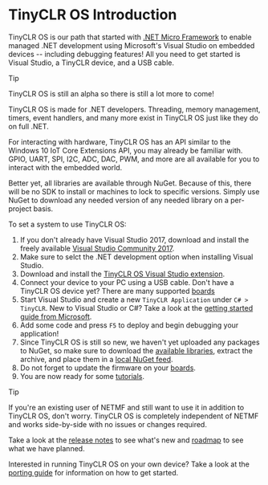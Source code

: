 # TinyCLR OS Introduction

TinyCLR OS is our path that started with [.NET Micro Framework](http://netmf.com/) to enable managed .NET development using Microsoft's Visual Studio on embedded devices -- including debugging features! All you need to get started is Visual Studio, a TinyCLR device, and a USB cable. 

> [!Tip]
> TinyCLR OS is still an alpha so there is still a lot more to come!

TinyCLR OS is made for .NET developers. Threading, memory management, timers, event handlers, and many more exist in TinyCLR OS just like they do on full .NET. 

For interacting with hardware, TinyCLR OS has an API similar to the Windows 10 IoT Core Extensions API, you may already be familiar with. GPIO, UART, SPI, I2C, ADC, DAC, PWM, and more are all available for you to interact with the embedded world.

Better yet, all libraries are available through NuGet. Because of this, there will be no SDK to install or machines to lock to specific versions. Simply use NuGet to download any needed version of any needed library on a per-project basis.

To set a system to use TinyCLR OS:
1. If you don't already have Visual Studio 2017, download and install the freely available [Visual Studio Community 2017](https://www.visualstudio.com/downloads/).
2. Make sure to selct the .NET development option when installing Visual Studio.
2. Download and install the [TinyCLR OS Visual Studio extension](http:/files.ghielectronics.com/downloads/TinyCLR/Extension/GHIElectronics.TinyCLR.VisualStudio.0.5.0.vsix).
3. Connect your device to your PC using a USB cable. Don't have a TinyCLR OS device yet? There are many supported [boards](/boards/intro.md)
4. Start Visual Studio and create a new `TinyCLR Application` under `C# > TinyCLR`. New to Visual Studio or C#? Take a look at the [getting started guide from Microsoft](https://docs.microsoft.com/en-us/dotnet/csharp/getting-started/with-visual-studio).
5. Add some code and press `F5` to deploy and begin debugging your application!
6. Since TinyCLR OS is still so new, we haven't yet uploaded any packages to NuGet, so make sure to download the [available libraries](https://www.ghielectronics.com/downloads/TinyCLR/Libraries/GHIElectronics.TinyCLR.Libraries.0.5.0.zip), extract the archive, and place them in a [local NuGet feed](https://docs.nuget.org/ndocs/hosting-packages/local-feeds).
7. Do not forget to update the firmware on your [boards](/boards/intro.md).
8. You are now ready for some [tutorials](tutorials/intro.md).

> [!Tip]
> If you're an existing user of NETMF and still want to use it in addition to TinyCLR OS, don't worry. TinyCLR OS is completely independent of NETMF and works side-by-side with no issues or changes required.

Take a look at the [release notes](release_notes.md) to see what's new and [roadmap](roadmap.md) to see what we have planned.

Interested in running TinyCLR OS on your own device? Take a look at the [porting guide](porting/intro.md) for information on how to get started.